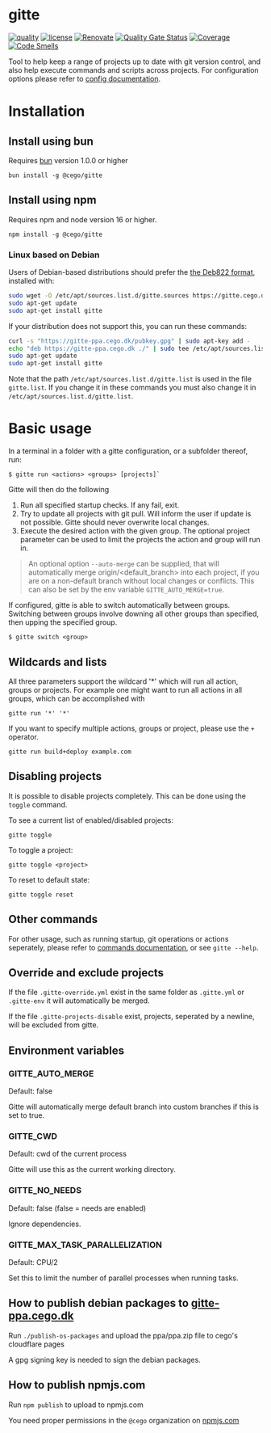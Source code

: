 # gitte

[![quality](https://img.shields.io/github/actions/workflow/status/cego/gitte/quality.yml?branch=main)](https://github.com/cego/gitte/actions)
[![license](https://img.shields.io/github/license/cego/gitte)](https://npmjs.org/package/gitte)
[![Renovate](https://img.shields.io/badge/renovate-enabled-brightgreen.svg)](https://renovatebot.com)
[![Quality Gate Status](https://sonarcloud.io/api/project_badges/measure?project=cego_gitte&metric=alert_status)](https://sonarcloud.io/dashboard?id=cego_gitte)
[![Coverage](https://sonarcloud.io/api/project_badges/measure?project=cego_gitte&metric=coverage)](https://sonarcloud.io/dashboard?id=cego_gitte)
[![Code Smells](https://sonarcloud.io/api/project_badges/measure?project=cego_gitte&metric=code_smells)](https://sonarcloud.io/dashboard?id=cego_gitte)

Tool to help keep a range of projects up to date with git version control, and also help execute commands and scripts across projects. For configuration options please refer to [config documentation](./docs/config.md).

# Installation

## Install using bun

Requires [bun](https://bun.sh/) version 1.0.0 or higher

```
bun install -g @cego/gitte
```

## Install using npm

Requires npm and node version 16 or higher.

```
npm install -g @cego/gitte
```

### Linux based on Debian

Users of Debian-based distributions should prefer the [the Deb822 format][deb822], installed with:

```bash
sudo wget -O /etc/apt/sources.list.d/gitte.sources https://gitte.cego.dk/gitte.sources
sudo apt-get update
sudo apt-get install gitte
```

[deb822]: https://repolib.readthedocs.io/en/latest/deb822-format.html#deb822-format

If your distribution does not support this, you can run these commands:

```bash
curl -s "https://gitte-ppa.cego.dk/pubkey.gpg" | sudo apt-key add -
echo "deb https://gitte-ppa.cego.dk ./" | sudo tee /etc/apt/sources.list.d/gitte.list
sudo apt-get update
sudo apt-get install gitte
```

Note that the path `/etc/apt/sources.list.d/gitte.list` is used in the file `gitte.list`.
If you change it in these commands you must also change it in `/etc/apt/sources.list.d/gitte.list`.

# Basic usage

In a terminal in a folder with a gitte configuration, or a subfolder thereof, run:

```
$ gitte run <actions> <groups> [projects]`
```

Gitte will then do the following

1. Run all specified startup checks. If any fail, exit.
2. Try to update all projects with git pull. Will inform the user if update is not possible. Gitte should never overwrite local changes.
3. Execute the desired action with the given group. The optional project parameter can be used to limit the projects the action and group will run in.

> An optional option `--auto-merge` can be supplied, that will automatically merge origin/<default_branch> into each project, if you are on a non-default branch without local changes or conflicts. This can also be set by the env variable `GITTE_AUTO_MERGE=true`.

If configured, gitte is able to switch automatically between groups. Switching between groups involve downing all other groups than specified, then upping the specified group.

```
$ gitte switch <group>
```

## Wildcards and lists

All three parameters support the wildcard '\*' which will run all action, groups or projects. For example one might want to run all actions in all groups, which can be accomplished with

```
gitte run '*' '*'
```

If you want to specify multiple actions, groups or project, please use the `+` operator.

```
gitte run build+deploy example.com
```

## Disabling projects

It is possible to disable projects completely. This can be done using the `toggle` command.

To see a current list of enabled/disabled projects:

`gitte toggle`

To toggle a project:

`gitte toggle <project>`

To reset to default state:

`gitte toggle reset`

## Other commands

For other usage, such as running startup, git operations or actions seperately, please refer to [commands documentation](./docs/commands.md), or see `gitte --help`.

## Override and exclude projects

If the file `.gitte-override.yml` exist in the same folder as `.gitte.yml` or `.gitte-env` it will automatically be merged.

If the file `.gitte-projects-disable` exist, projects, seperated by a newline, will be excluded from gitte.

## Environment variables

### GITTE_AUTO_MERGE

Default: false

Gitte will automatically merge default branch into custom branches if this is set to true.

### GITTE_CWD

Default: cwd of the current process

Gitte will use this as the current working directory.

### GITTE_NO_NEEDS

Default: false (false = needs are enabled)

Ignore dependencies.

### GITTE_MAX_TASK_PARALLELIZATION

Default: CPU/2

Set this to limit the number of parallel processes when running tasks.

## How to publish debian packages to [gitte-ppa.cego.dk](gitte-ppa.cego.dk)

Run `./publish-os-packages` and upload the ppa/ppa.zip file to cego's cloudflare pages

A gpg signing key is needed to sign the debian packages.

## How to publish npmjs.com

Run `npm publish` to upload to npmjs.com

You need proper permissions in the `@cego` organization on [npmjs.com](npmjs.com)
